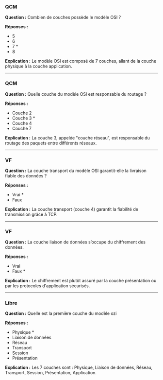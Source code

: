 ### QCM
**Question :**
Combien de couches possède le modèle OSI ?

**Réponses :**
- 5  
- 6  
- 7 *  
- 8

**Explication :**
Le modèle OSI est composé de 7 couches, allant de la couche physique à la couche application.

---

### QCM
**Question :**
Quelle couche du modèle OSI est responsable du routage ?

**Réponses :**
- Couche 2  
- Couche 3 *  
- Couche 4  
- Couche 7

**Explication :**
La couche 3, appelée "couche réseau", est responsable du routage des paquets entre différents réseaux.

---

### VF
**Question :**
La couche transport du modèle OSI garantit-elle la livraison fiable des données ?

**Réponses :**
- Vrai *  
- Faux

**Explication :**
La couche transport (couche 4) garantit la fiabilité de transmission grâce à TCP.

---

### VF
**Question :**
La couche liaison de données s’occupe du chiffrement des données.

**Réponses :**
- Vrai  
- Faux *

**Explication :**
Le chiffrement est plutôt assuré par la couche présentation ou par les protocoles d'application sécurisés.

---

### Libre
**Question :**
Quelle est la première couche du modèle ozi

**Réponses :**
- Physique *
- Liaison de données
- Réseau
- Transport
- Session 
- Présentation

**Explication :**
Les 7 couches sont : Physique, Liaison de données, Réseau, Transport, Session, Présentation, Application.